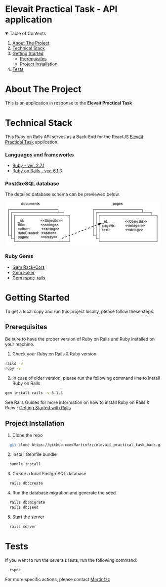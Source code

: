 # Elevait Practical Task - API application

<!-- TABLE OF CONTENTS -->
<details open="open">
  <summary>Table of Contents</summary>
  <ol>
    <li>
      <a href="#about-the-project">About The Project</a>
    </li>
    <li>
      <a href="#technical-stack">Technical Stack</a>
    </li>
    <li>
      <a href="#getting-started">Getting Started</a>
      <ul>
        <li><a href="#prerequisites">Prerequisites</a></li>
        <li><a href="#project-installation">Project Installation</a></li>
      </ul>
    </li>
    <li><a href="#tests">Tests</a></li>
  </ol>
</details>

<!-- About The Project -->
# About The Project
This is an application in response to the **Elevait Practical Task**

<!-- Technical Stack -->
# Technical Stack
This Ruby on Rails API serves as a Back-End for the ReactJS [Elevait Practical Task](https://github.com/Martinfzz/elevait_practical_task_front) application.


### Languages and frameworks
* [Ruby - ver. 2.7.1](https://ruby-doc.org/core-2.7.1/)
* [Ruby on Rails - ver. 6.1.3](https://rubyonrails.org/)

### PostGreSQL database
The detailed database schema can be previewed below.

![Database Preview](public/assets/images/database.png "Database preview")

### Ruby Gems
* [Gem Rack-Cors](https://github.com/cyu/rack-cors)
* [Gem Faker](https://github.com/faker-ruby/faker)
* [Gem rspec-rails](https://github.com/rspec/rspec-rails)

<!-- GETTING STARTED -->
# Getting Started
To get a local copy and run this project locally, please follow these steps.

## Prerequisites

Be sure to have the proper version of Ruby on Rails and Ruby installed on your machine.
1. Check your Ruby on Rails & Ruby version
```sh
rails -v
ruby -v
```
2. In case of older version, please run the following command line to install Ruby on Rails 
```sh
gem install rails -v 6.1.3
```
See Rails Guides for more information on how to install Ruby on Rails & Ruby : [Getting Started with Rails](https://guides.rubyonrails.org/getting_started.html#creating-a-new-rails-project-installing-rails)

## Project Installation

1. Clone the repo
```sh
  git clone https://github.com/Martinfzz/elevait_practical_task_back.git
```
2. Install Gemfile bundle
```sh
  bundle install
```
3. Create a local PostgreSQL database  
```sh
  rails db:create
```
4. Run the database migration and generate the seed  
```sh
  rails db:migrate
  rails db:seed
```
5. Start the server
```sh
  rails server
```

# Tests

If you want to run the severals tests, run the following command:

```sh
  rspec
```

For more specific actions, please contact [Martinfzz](https://github.com/Martinfzz)